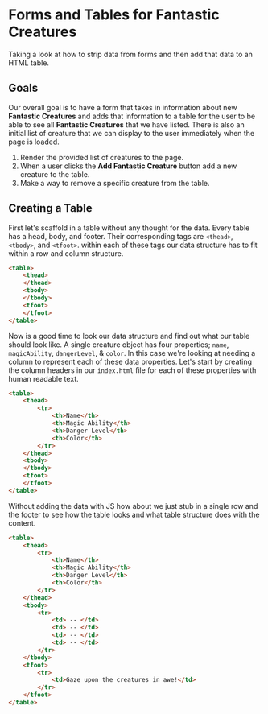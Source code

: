 # Forms and Tables for Fantastic Creatures

Taking a look at how to strip data from forms and then add that data to an HTML table.

## Goals

Our overall goal is to have a form that takes in information about new **Fantastic Creatures** and adds that information to a table for the user to be able to see all **Fantastic Creatures** that we have listed. There is also an initial list of creature that we can display to the user immediately when the page is loaded.

1. Render the provided list of creatures to the page.
1. When a user clicks the **Add Fantastic Creature** button add a new creature to the table.
1. Make a way to remove a specific creature from the table.

## Creating a Table

First let's scaffold in a table without any thought for the data. Every table has a head, body, and footer. Their corresponding tags are `<thead>`, `<tbody>`, and `<tfoot>`. within each of these tags our data structure has to fit within a row and column structure.

```HTML
<table>
    <thead>
    </thead>
    <tbody>
    </tbody>
    <tfoot>
    </tfoot>
</table>
```

Now is a good time to look our data structure and find out what our table should look like. A single creature object has four properties; `name`, `magicAbility`, `dangerLevel`, & `color`. In this case we're looking at needing a column to represent each of these data properties. Let's start by creating the column headers in our `index.html` file for each of these properties with human readable text.

```HTML
<table>
    <thead>
        <tr>
            <th>Name</th>
            <th>Magic Ability</th>
            <th>Danger Level</th>
            <th>Color</th>
        </tr>
    </thead>
    <tbody>
    </tbody>
    <tfoot>
    </tfoot>
</table>
```

Without adding the data with JS how about we just stub in a single row and the footer to see how the table looks and what table structure does with the content.

```HTML
<table>
    <thead>
        <tr>
            <th>Name</th>
            <th>Magic Ability</th>
            <th>Danger Level</th>
            <th>Color</th>
        </tr>
    </thead>
    <tbody>
        <tr>
            <td> -- </td>
            <td> -- </td>
            <td> -- </td>
            <td> -- </td>
        </tr>
    </tbody>
    <tfoot>
        <tr>
            <td>Gaze upon the creatures in awe!</td>
        </tr>
    </tfoot>
</table>
```
